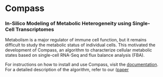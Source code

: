 # Compass
### In-Silico Modeling of Metabolic Heterogeneity using Single-Cell Transcriptomes
Metabolism is a major regulator of immune cell function, but it remains difficult to study the metabolic status of individual cells. This motivated the development of Compass, an algorithm to characterize cellular metabolic states based on single-cell RNA-Seq and flux balance analysis (FBA).

For instructions on how to install and use Compass, visit the [documentation](https://yoseflab.github.io/Compass/). For a detailed description of the algorithm, refer to our ([paper](https://doi.org/10.1016/j.cell.2021.05.045)


